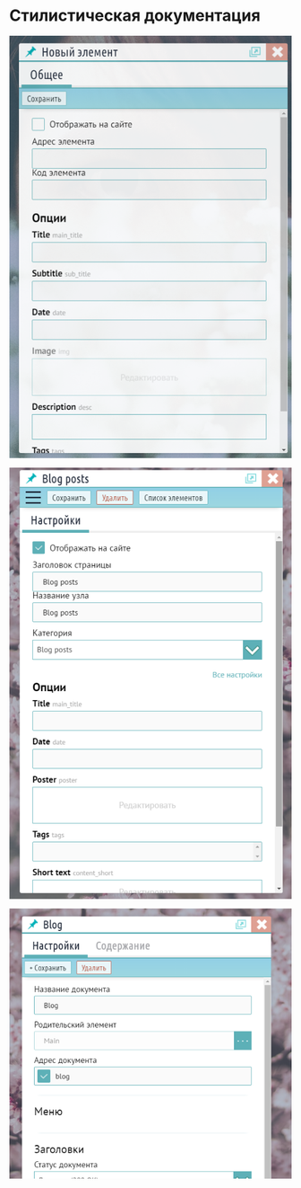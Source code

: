 # Стилистическая документация

![](/assets/tofix.png)

![](/assets/tofix2.png)

![](/assets/tofix3.png)

